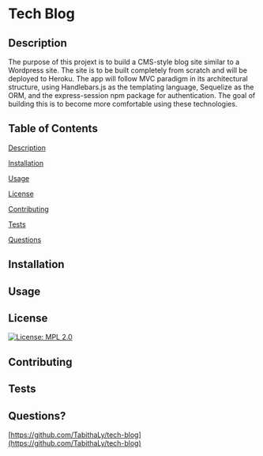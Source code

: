 # Tech Blog
    
## Description
    
The purpose of this projext is to build a CMS-style blog site similar to a Wordpress site. The site is to be built completely from scratch and will be deployed to Heroku. The app will follow MVC paradigm in its architectural structure, using Handlebars.js as the templating language, Sequelize as the ORM, and the express-session npm package for authentication. The goal of building this is to become more comfortable using these technologies. 
    
## Table of Contents

[Description](#description)

[Installation](#installation)

[Usage](#usage)

[License](#license)

[Contributing](#contributing)

[Tests](#tests)

[Questions](#questions)

## Installation



## Usage
    

    
## License 

[![License: MPL 2.0](https://img.shields.io/badge/License-MPL_2.0-brightgreen.svg)](https://opensource.org/licenses/MPL-2.0)

## Contributing


    
## Tests


    
## Questions?

[https://github.com/TabithaLy/tech-blog](https://github.com/TabithaLy/tech-blog)